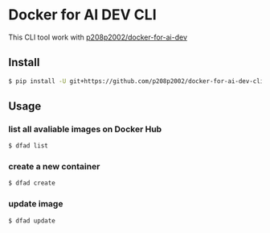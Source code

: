 # Docker for AI DEV CLI
This CLI tool work with [p208p2002/docker-for-ai-dev](https://github.com/p208p2002/docker-for-ai-dev)

## Install
```bash
$ pip install -U git+https://github.com/p208p2002/docker-for-ai-dev-cli
```

## Usage
### list all avaliable images on Docker Hub
```bash
$ dfad list
```
### create a new container
```bash
$ dfad create
```
### update image
```bash
$ dfad update
```
